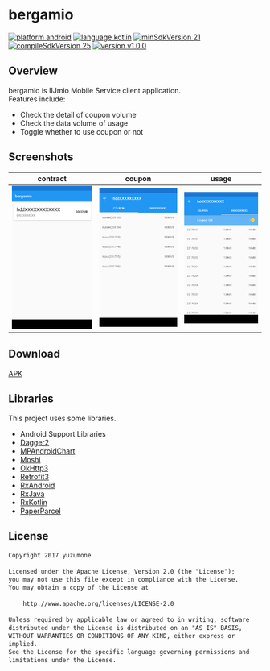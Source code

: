 # bergamio
[![platform android](https://img.shields.io/badge/platform-android-green.svg)](#)
[![language kotlin](https://img.shields.io/badge/language-kotlin-green.svg)](#)
[![minSdkVersion 21](https://img.shields.io/badge/minSdkVersion-21-red.svg)](#)
[![compileSdkVersion 25](https://img.shields.io/badge/compileSdkVersion-25-yellow.svg)](#)
[![version v1.0.0](https://img.shields.io/badge/version-v1.0.0-blue.svg)](#)

## Overview
bergamio is IIJmio Mobile Service client application.  
Features include:

- Check the detail of coupon volume
- Check the data volume of usage
- Toggle whether to use coupon or not

## Screenshots
| contract | coupon | usage |
| -------- | ------ | ----- |
| ![](./screenshot/contract.png) | ![](./screenshot/coupon.png) | ![](./screenshot/usage.png) |

## Download
[APK](https://github.com/yuzumone/bergamio/releases/download/v1.0.0/app-release.apk)

## Libraries
This project uses some libraries.

- Android Support Libraries
- [Dagger2](https://google.github.io/dagger/)
- [MPAndroidChart](https://github.com/PhilJay/MPAndroidChart)
- [Moshi](https://github.com/square/moshi)
- [OkHttp3](http://square.github.io/okhttp/)
- [Retrofit3](http://square.github.io/retrofit/)
- [RxAndroid](https://github.com/ReactiveX/RxAndroid)
- [RxJava](https://github.com/ReactiveX/RxJava)
- [RxKotlin](https://github.com/ReactiveX/RxKotlin)
- [PaperParcel](https://github.com/grandstaish/paperparcel)

## License
```
Copyright 2017 yuzumone

Licensed under the Apache License, Version 2.0 (the "License");
you may not use this file except in compliance with the License.
You may obtain a copy of the License at

    http://www.apache.org/licenses/LICENSE-2.0

Unless required by applicable law or agreed to in writing, software
distributed under the License is distributed on an "AS IS" BASIS,
WITHOUT WARRANTIES OR CONDITIONS OF ANY KIND, either express or implied.
See the License for the specific language governing permissions and
limitations under the License.
```